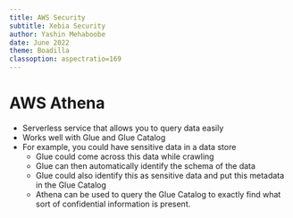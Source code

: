 ```yaml
---
title: AWS Security
subtitle: Xebia Security
author: Yashin Mehaboobe
date: June 2022
theme: Boadilla
classoption: aspectratio=169
---
```


# AWS Athena

- Serverless service that allows you to query data easily
- Works well with Glue and Glue Catalog
- For example, you could have sensitive data in a data store
    - Glue could come across this data while crawling
    - Glue can then automatically identify the schema of the data
    - Glue could also identify this as sensitive data and put this metadata in the Glue Catalog
    - Athena can be used to query the Glue Catalog to exactly find what sort of confidential information is present.

